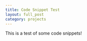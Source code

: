 ```yaml
---
title: Code Snippet Test
layout: full_post
category: projects
---
```


This is a test of some code snippets! 

<script src="https://gist.github.com/daschl/16ee6a6ba59367aeabe6.js">
</script>
